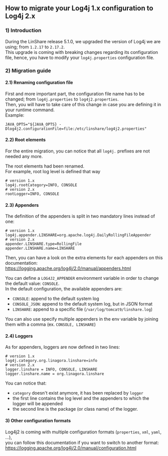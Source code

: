 ##  How to migrate your Log4j 1.x configuration to Log4j 2.x

### 1) Introduction

During the LinShare release 5.1.0, we upgraded the version of Log4j we are using; 
from `1.2.17` to `2.17.2`.  
This upgrade is coming with breaking changes regarding its configuration file, 
hence, you have to modify your `log4j.properties` configuration file.


### 2) Migration guide

#### 2.1) Renaming configuration file

First and more important part, the configuration file name has to be changed;
from `log4j.properties` to `log4j2.properties`.  
Then, you will have to take care of this change in case you are defining it in your runtime command.  
Example:  
```
JAVA_OPTS="${JAVA_OPTS} -Dlog4j2.configurationFile=file:/etc/linshare/log4j2.properties"
```

#### 2.2) Root elements

For the entire migration, you can notice that all `log4j.` prefixes are not needed any more.

The root elements had been renamed.  
For example, root log level is defined that way
```
# version 1.x
log4j.rootCategory=INFO, CONSOLE
# version 2.x
rootLogger=INFO, CONSOLE
```

#### 2.3) Appenders

The definition of the appenders is split in two mandatory lines instead of one:  
```
# version 1.x
log4j.appender.LINSHARE=org.apache.log4j.DailyRollingFileAppender
# version 2.x
appender.LINSHARE.type=RollingFile
appender.LINSHARE.name=LINSHARE
```

Then, you can have a look on the extra elements for each appenders on this documentation:  
https://logging.apache.org/log4j/2.0/manual/appenders.html

You can define a `LOG4J2_APPENDER` environment variable in order to change the default value: `CONSOLE`.  
In the default configuration, the available appenders are: 
- `CONSOLE`: append to the default system log
- `CONSOLE_JSON`:  append to the default system log, but in JSON format
- `LINSHARE`: append to a specific file (`/var/log/tomcat9/linshare.log`)

You can also use specify multiple appenders in the env variable by joining them with a comma (ex. `CONSOLE, LINSHARE`)

#### 2.4) Loggers

As for appenders, loggers are now defined in two lines:
```
# version 1.x
log4j.category.org.linagora.linshare=info
# version 2.x
logger.linshare = INFO, CONSOLE, LINSHARE
logger.linshare.name = org.linagora.linshare
```

You can notice that:
* `category` doesn't exist anymore, it has been replaced by `logger`
* the first line contains the log level and the appenders to which the logger will be appended
* the second line is the package (or class name) of the logger.

#### 3) Other configuration formats

Log4j2 is coming with multiple configuration formats (`properties`, `xml`, `yaml`, ...),  
you can follow this documentation if you want to switch to another format:  
https://logging.apache.org/log4j/2.0/manual/configuration.html

